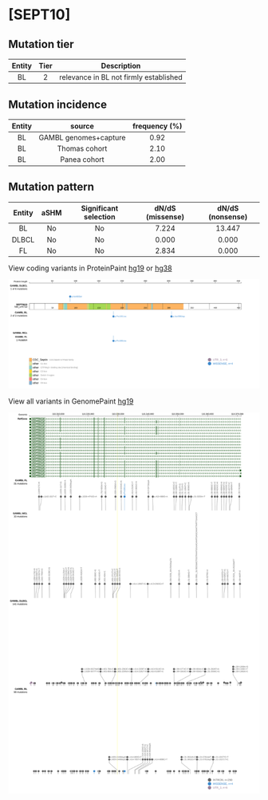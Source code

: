 # [SEPT10]

## Mutation tier

|Entity|Tier|Description                           |
|:------:|:----:|--------------------------------------|
|BL    |2   |relevance in BL not firmly established|
## Mutation incidence

|Entity|source               |frequency (%)|
|:------:|:---------------------:|:-------------:|
|BL    |GAMBL genomes+capture|0.92         |
|BL    |Thomas cohort        |2.10         |
|BL    |Panea cohort         |2.00         |

## Mutation pattern

|Entity|aSHM|Significant selection|dN/dS (missense)|dN/dS (nonsense)|
|:------:|:----:|:---------------------:|:----------------:|:----------------:|
|BL    |No  |No                   |7.224           |13.447          |
|DLBCL |No  |No                   |0.000           | 0.000          |
|FL    |No  |No                   |2.834           | 0.000          |



View coding variants in ProteinPaint [hg19](https://www.bcgsc.ca/downloads/morinlab/GAMBL/test/genes/SEPT10_protein.html)  or [hg38](https://www.bcgsc.ca/downloads/morinlab/GAMBL/test/genes/SEPT10_protein_hg38.html)

![image](images/proteinpaint/SEPT10_NM_144710.svg)

View all variants in GenomePaint [hg19](https://www.bcgsc.ca/downloads/morinlab/GAMBL/test/genes/SEPT10.html)

![image](images/proteinpaint/SEPT10.svg)
